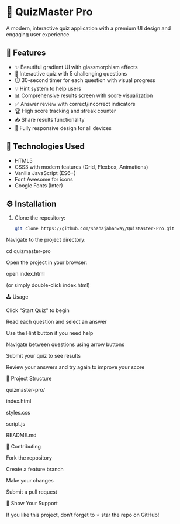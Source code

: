 # 🎯 QuizMaster Pro

A modern, interactive quiz application with a premium UI design and engaging user experience.

## 🚀 Features

- ✨ Beautiful gradient UI with glassmorphism effects  
- 🧠 Interactive quiz with 5 challenging questions  
- ⏱️ 30-second timer for each question with visual progress  
- 💡 Hint system to help users  
- 📊 Comprehensive results screen with score visualization  
- ✅ Answer review with correct/incorrect indicators  
- 🏆 High score tracking and streak counter  
- 📤 Share results functionality  
- 📱 Fully responsive design for all devices  

## 🧩 Technologies Used

- HTML5  
- CSS3 with modern features (Grid, Flexbox, Animations)  
- Vanilla JavaScript (ES6+)  
- Font Awesome for icons  
- Google Fonts (Inter)

## ⚙️ Installation

1. Clone the repository:
   ```bash
   git clone https://github.com/shahajahanway/QuizMaster-Pro.git

Navigate to the project directory:

cd quizmaster-pro


Open the project in your browser:

open index.html


(or simply double-click index.html)

🕹️ Usage

Click "Start Quiz" to begin

Read each question and select an answer

Use the Hint button if you need help

Navigate between questions using arrow buttons

Submit your quiz to see results

Review your answers and try again to improve your score

📁 Project Structure

quizmaster-pro/

index.html     

styles.css     

script.js    

README.md       

🤝 Contributing

Fork the repository

Create a feature branch

Make your changes

Submit a pull request

🌟 Show Your Support

If you like this project, don’t forget to ⭐ star the repo on GitHub!
